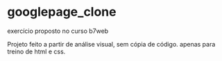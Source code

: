 # googlepage_clone
 exercício proposto no curso b7web
 
Projeto feito a partir de análise visual, sem cópia de código. apenas para treino de html e css.
